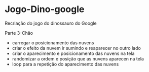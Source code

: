 # Jogo-Dino-google
Recriação do jogo do dinossauro do Google

Parte 3-Chão

- carregar o posicionamento das nuvens
- criar o efeito da nuvem ir sumindo e reaparecer no outro lado
- criar o aparecimento e posicionamento das nuvens na tela
- randomizar a ordem e posição que as nuvens aparecen na tela
- loop para a repetição do aparecimento das nuvens
